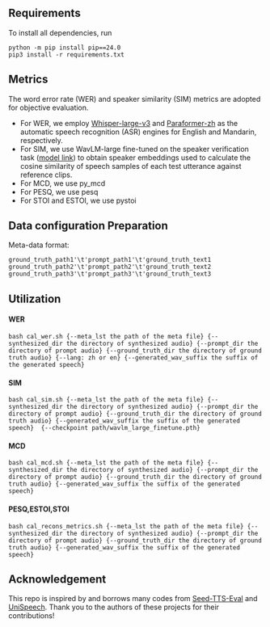 ## Requirements
To install all dependencies, run 
```
python -m pip install pip==24.0
pip3 install -r requirements.txt
```

## Metrics
The word error rate (WER) and speaker similarity (SIM) metrics are adopted for objective evaluation. 
* For WER, we employ [Whisper-large-v3](https://huggingface.co/openai/whisper-large-v3) and [Paraformer-zh](https://huggingface.co/funasr/paraformer-zh) as the automatic speech recognition (ASR) engines for English and Mandarin, respectively.
* For SIM, we use WavLM-large fine-tuned on the speaker verification task ([model link](https://drive.google.com/file/d/1-aE1NfzpRCLxA4GUxX9ITI3F9LlbtEGP/view)) to obtain speaker embeddings used to calculate the cosine similarity of speech samples of each test utterance against reference clips.
* For MCD, we use py_mcd
* For PESQ, we use pesq
* For STOI and ESTOI, we use pystoi

## Data configuration Preparation
Meta-data format: 
```
ground_truth_path1'\t'prompt_path1'\t'ground_truth_text1
ground_truth_path2'\t'prompt_path2'\t'ground_truth_text2
ground_truth_path3'\t'prompt_path3'\t'ground_truth_text3
```

## Utilization

#### WER
```
bash cal_wer.sh {--meta_lst the path of the meta file} {--synthesized_dir the directory of synthesized audio} {--prompt_dir the directory of prompt audio} {--ground_truth_dir the directory of ground truth audio} {--lang: zh or en} {--generated_wav_suffix the suffix of the generated speech}
```

#### SIM
```
bash cal_sim.sh {--meta_lst the path of the meta file} {--synthesized_dir the directory of synthesized audio} {--prompt_dir the directory of prompt audio} {--ground_truth_dir the directory of ground truth audio} {--generated_wav_suffix the suffix of the generated speech}  {--checkpoint path/wavlm_large_finetune.pth}
```

#### MCD
```
bash cal_mcd.sh {--meta_lst the path of the meta file} {--synthesized_dir the directory of synthesized audio} {--prompt_dir the directory of prompt audio} {--ground_truth_dir the directory of ground truth audio} {--generated_wav_suffix the suffix of the generated speech} 
```

#### PESQ,ESTOI,STOI
```
bash cal_recons_metrics.sh {--meta_lst the path of the meta file} {--synthesized_dir the directory of synthesized audio} {--prompt_dir the directory of prompt audio} {--ground_truth_dir the directory of ground truth audio} {--generated_wav_suffix the suffix of the generated speech} 
```


## Acknowledgement

This repo is inspired by and borrows many codes from  [Seed-TTS-Eval](https://github.com/BytedanceSpeech/seed-tts-eval) and [UniSpeech](https://github.com/microsoft/UniSpeech). Thank you to the authors of these projects for their contributions!

